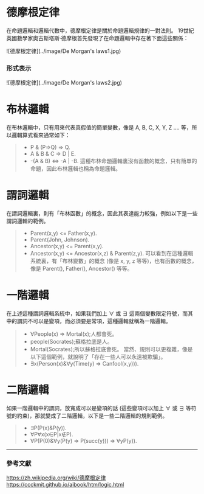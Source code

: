 # 德摩根定律
在命題邏輯和邏輯代數中，德摩根定律是關於命題邏輯規律的一對法則。
19世紀英國數學家奧古斯塔斯·德摩根首先發現了在命題邏輯中存在著下面這些關係：

![德摩根定律](../image/De Morgan's laws1.jpg)
### 形式表示
![德摩根定律](../image/De Morgan's laws2.jpg)
# 布林邏輯
在布林邏輯中，只有用來代表真假值的簡單變數，像是 A, B, C, X, Y, Z .... 等，所以邏輯算式看來通常如下：
>* P & (P=>Q) => Q.
>* A & B & C => D | E.
>* -(A & B) <=> -A | -B.
這種布林命題邏輯裏沒有函數的概念，只有簡單的命題，因此布林邏輯也稱為命題邏輯。
# 謂詞邏輯
在謂詞邏輯裏，則有「布林函數」的概念，因此其表達能力較強，例如以下是一些謂詞邏輯的範例。
>* Parent(x,y) <= Father(x,y).
>* Parent(John, Johnson).
>* Ancestor(x,y) <= Parent(x,y).
>* Ancestor(x,y) <= Ancestor(x,z) & Parent(z,y).
可以看到在這種邏輯系統裏，有「布林變數」的概念 (像是 x, y, z 等等)，也有函數的概念，像是 Parent(), Father(), Ancestor() 等等。
# 一階邏輯
在上述這種謂詞邏輯系統中，如果我們加上 ∀ 或 ∃ 這兩個變數限定符號，而其中的謂詞不可以是變項，而必須要是常項，這種邏輯就稱為一階邏輯。
>* ∀People(x) => Mortal(x);人都會死。
>* people(Socrates);蘇格拉底是人。
>* Mortal(Socrates);所以蘇格拉底會死。
當然、規則可以更複雜，像是以下這個範例，就說明了「存在一些人可以永遠被欺騙」。
>* ∃x(Person(x)&∀y(Time(y) => Canfool(x,y))).
# 二階邏輯
如果一階邏輯中的謂詞，放寬成可以是變項的話 (這些變項可以加上 ∀ 或 ∃ 等符號的約束)，那就變成了二階邏輯，以下是一些二階邏輯的規則範例。
>* ∃P(P(x)&P(y)).
>* ∀P∀x(x∈P|x∉P).
>* ∀P(P(0)&∀y(P(y) => P(succ(y))) => ∀yP(y)).
---
### 參考文獻
https://zh.wikipedia.org/wiki/德摩根定律
https://ccckmit.github.io/aibook/htm/logic.html